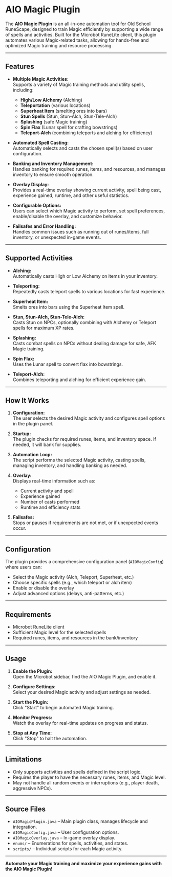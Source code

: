 ﻿# AIO Magic Plugin

The **AIO Magic Plugin** is an all-in-one automation tool for Old School RuneScape, designed to train Magic efficiently by supporting a wide range of spells and activities. Built for the Microbot RuneLite client, this plugin automates various Magic-related tasks, allowing for hands-free and optimized Magic training and resource processing.

---

## Features

- **Multiple Magic Activities:**  
  Supports a variety of Magic training methods and utility spells, including:
    - **High/Low Alchemy** (Alching)
    - **Teleportation** (various locations)
    - **Superheat Item** (smelting ores into bars)
    - **Stun Spells** (Stun, Stun-Alch, Stun-Tele-Alch)
    - **Splashing** (safe Magic training)
    - **Spin Flax** (Lunar spell for crafting bowstrings)
    - **Teleport-Alch** (combining teleports and alching for efficiency)

- **Automated Spell Casting:**  
  Automatically selects and casts the chosen spell(s) based on user configuration.

- **Banking and Inventory Management:**  
  Handles banking for required runes, items, and resources, and manages inventory to ensure smooth operation.

- **Overlay Display:**  
  Provides a real-time overlay showing current activity, spell being cast, experience gained, runtime, and other useful statistics.

- **Configurable Options:**  
  Users can select which Magic activity to perform, set spell preferences, enable/disable the overlay, and customize behavior.

- **Failsafes and Error Handling:**  
  Handles common issues such as running out of runes/items, full inventory, or unexpected in-game events.

---

## Supported Activities

- **Alching:**  
  Automatically casts High or Low Alchemy on items in your inventory.

- **Teleporting:**  
  Repeatedly casts teleport spells to various locations for fast experience.

- **Superheat Item:**  
  Smelts ores into bars using the Superheat Item spell.

- **Stun, Stun-Alch, Stun-Tele-Alch:**  
  Casts Stun on NPCs, optionally combining with Alchemy or Teleport spells for maximum XP rates.

- **Splashing:**  
  Casts combat spells on NPCs without dealing damage for safe, AFK Magic training.

- **Spin Flax:**  
  Uses the Lunar spell to convert flax into bowstrings.

- **Teleport-Alch:**  
  Combines teleporting and alching for efficient experience gain.

---

## How It Works

1. **Configuration:**  
   The user selects the desired Magic activity and configures spell options in the plugin panel.

2. **Startup:**  
   The plugin checks for required runes, items, and inventory space. If needed, it will bank for supplies.

3. **Automation Loop:**  
   The script performs the selected Magic activity, casting spells, managing inventory, and handling banking as needed.

4. **Overlay:**  
   Displays real-time information such as:
    - Current activity and spell
    - Experience gained
    - Number of casts performed
    - Runtime and efficiency stats

5. **Failsafes:**  
   Stops or pauses if requirements are not met, or if unexpected events occur.

---

## Configuration

The plugin provides a comprehensive configuration panel (`AIOMagicConfig`) where users can:

- Select the Magic activity (Alch, Teleport, Superheat, etc.)
- Choose specific spells (e.g., which teleport or alch item)
- Enable or disable the overlay
- Adjust advanced options (delays, anti-patterns, etc.)

---

## Requirements

- Microbot RuneLite client
- Sufficient Magic level for the selected spells
- Required runes, items, and resources in the bank/inventory

---

## Usage

1. **Enable the Plugin:**  
   Open the Microbot sidebar, find the AIO Magic Plugin, and enable it.

2. **Configure Settings:**  
   Select your desired Magic activity and adjust settings as needed.

3. **Start the Plugin:**  
   Click "Start" to begin automated Magic training.

4. **Monitor Progress:**  
   Watch the overlay for real-time updates on progress and status.

5. **Stop at Any Time:**  
   Click "Stop" to halt the automation.

---

## Limitations

- Only supports activities and spells defined in the script logic.
- Requires the player to have the necessary runes, items, and Magic level.
- May not handle all random events or interruptions (e.g., player death, aggressive NPCs).

---

## Source Files

- `AIOMagicPlugin.java` – Main plugin class, manages lifecycle and integration.
- `AIOMagicConfig.java` – User configuration options.
- `AIOMagicOverlay.java` – In-game overlay display.
- `enums/` – Enumerations for spells, activities, and states.
- `scripts/` – Individual scripts for each Magic activity.

---

**Automate your Magic training and maximize your experience gains with the AIO Magic Plugin!**